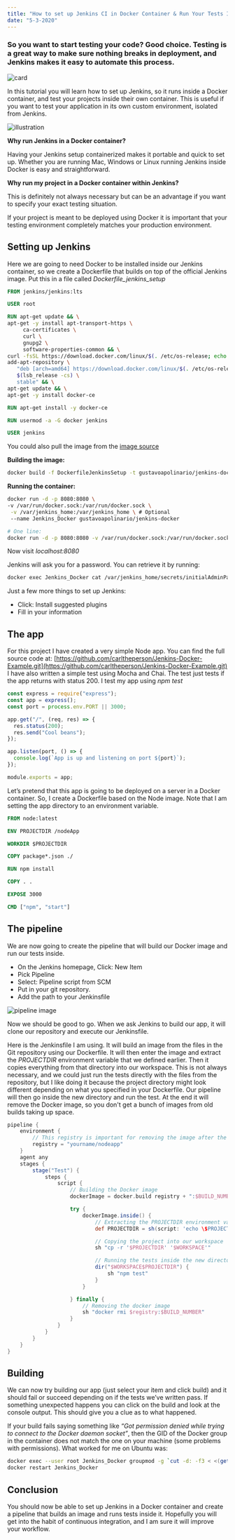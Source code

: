 ```yaml
---
title: "How to set up Jenkins CI in Docker Container & Run Your Tests Inside Their Own Container"
date: "5-3-2020"
---
```


### So you want to start testing your code? Good choice. Testing is a great way to make sure nothing breaks in deployment, and Jenkins makes it easy to automate this process.

![card](/images/jenkins-in-docker-and-tests-inside-own-container/card.jpeg)

In this tutorial you will learn how to set up Jenkins, so it runs inside a Docker container, and test your projects inside their own container. This is useful if you want to test your application in its own custom environment, isolated from Jenkins.

![illustration](/images/jenkins-in-docker-and-tests-inside-own-container/illustration.jpeg)

**Why run Jenkins in a Docker container?**

Having your Jenkins setup containerized makes it portable and quick to set up. Whether you are running Mac, Windows or Linux running Jenkins inside Docker is easy and straightforward.

**Why run my project in a Docker container within Jenkins?**

This is definitely not always necessary but can be an advantage if you want to specify your exact testing situation.

If your project is meant to be deployed using Docker it is important that your testing environment completely matches your production environment.

## Setting up Jenkins

Here we are going to need Docker to be installed inside our Jenkins container, so we create a Dockerfile that builds on top of the official Jenkins image. Put this in a file called _Dockerfile_jenkins_setup_

```dockerfile
FROM jenkins/jenkins:lts

USER root

RUN apt-get update && \
apt-get -y install apt-transport-https \
     ca-certificates \
     curl \
     gnupg2 \
     software-properties-common && \
curl -fsSL https://download.docker.com/linux/$(. /etc/os-release; echo "$ID")/gpg > /tmp/dkey; apt-key add /tmp/dkey && \
add-apt-repository \
   "deb [arch=amd64] https://download.docker.com/linux/$(. /etc/os-release; echo "$ID") \
   $(lsb_release -cs) \
   stable" && \
apt-get update && \
apt-get -y install docker-ce

RUN apt-get install -y docker-ce

RUN usermod -a -G docker jenkins

USER jenkins
```

You could also pull the image from the [image source](https://hub.docker.com/r/gustavoapolinario/jenkins-docker/dockerfile?ref=hackernoon.com)

**Building the image:**

```bash
docker build -f DockerfileJenkinsSetup -t gustavoapolinario/jenkins-docker .
```

**Running the container:**

```bash
docker run -d -p 8080:8080 \
-v /var/run/docker.sock:/var/run/docker.sock \
 -v /var/jenkins_home:/var/jenkins_home \ # Optional
 --name Jenkins_Docker gustavoapolinario/jenkins-docker

# One line:
docker run -d -p 8080:8080 -v /var/run/docker.sock:/var/run/docker.sock -v /var/jenkins_home:/var/jenkins_home --name Jenkins_Docker gustavoapolinario/jenkins-docker
```

Now visit _localhost:8080_

Jenkins will ask you for a password. You can retrieve it by running:

```bash
docker exec Jenkins_Docker cat /var/jenkins_home/secrets/initialAdminPassword
```

Just a few more things to set up Jenkins:

- Click: Install suggested plugins
- Fill in your information

## The app

For this project I have created a very simple Node app. You can find the full source code at: [https://github.com/carltheperson/Jenkins-Docker-Example.git](https://github.com/carltheperson/Jenkins-Docker-Example.git)
I have also written a simple test using Mocha and Chai. The test just tests if the app returns with status 200. I test my app using _npm test_

```javascript
const express = require("express");
const app = express();
const port = process.env.PORT || 3000;

app.get("/", (req, res) => {
  res.status(200);
  res.send("Cool beans");
});

app.listen(port, () => {
  console.log(`App is up and listening on port ${port}`);
});

module.exports = app;
```

Let’s pretend that this app is going to be deployed on a server in a Docker container. So, I create a Dockerfile based on the Node image. Note that I am setting the app directory to an environment variable.

```dockerfile
FROM node:latest

ENV PROJECTDIR /nodeApp

WORKDIR $PROJECTDIR

COPY package*.json ./

RUN npm install

COPY . .

EXPOSE 3000

CMD ["npm", "start"]
```

## The pipeline

We are now going to create the pipeline that will build our Docker image and run our tests inside.

- On the Jenkins homepage, Click: New Item
- Pick Pipeline
- Select: Pipeline script from SCM
- Put in your git repository.
- Add the path to your Jenkinsfile

![pipeline image](/images/jenkins-in-docker-and-tests-inside-own-container/pipeline.jpeg)

Now we should be good to go. When we ask Jenkins to build our app, it will clone our repository and execute our Jenkinsfile.

Here is the Jenkinsfile I am using. It will build an image from the files in the Git repository using our Dockerfile. It will then enter the image and extract the _PROJECTDIR_ environment variable that we defined earlier. Then it copies everything from that directory into our workspace. This is not always necessary, and we could just run the tests directly with the files from the repository, but I like doing it because the project directory might look different depending on what you specified in your Dockerfile.
Our pipeline will then go inside the new directory and run the test. At the end it will remove the Docker image, so you don't get a bunch of images from old builds taking up space.

```groovy
pipeline {
    environment {
        // This registry is important for removing the image after the tests
        registry = "yourname/nodeapp"
    }
    agent any
    stages {
        stage("Test") {
            steps {
                script {
                    // Building the Docker image
                    dockerImage = docker.build registry + ":$BUILD_NUMBER"

                    try {
                        dockerImage.inside() {
                            // Extracting the PROJECTDIR environment variable from inside the container
                            def PROJECTDIR = sh(script: 'echo \$PROJECTDIR', returnStdout: true).trim()

                            // Copying the project into our workspace
                            sh "cp -r '$PROJECTDIR' '$WORKSPACE'"

                            // Running the tests inside the new directory
                            dir("$WORKSPACE$PROJECTDIR") {
                                sh "npm test"
                            }
                        }

                    } finally {
                        // Removing the docker image
                        sh "docker rmi $registry:$BUILD_NUMBER"
                    }
                }
            }
        }
    }
}
```

## Building

We can now try building our app (just select your item and click build) and it should fail or succeed depending on if the tests we’ve written pass.
If something unexpected happens you can click on the build and look at the console output. This should give you a clue as to what happened.

If your build fails saying something like _“Got permission denied while trying to connect to the Docker daemon socket”_, then the GID of the Docker group in the container does not match the one on your machine (some problems with permissions). What worked for me on Ubuntu was:

```bash
docker exec --user root Jenkins_Docker groupmod -g `cut -d: -f3 < <(getent group docker)` docker
docker restart Jenkins_Docker
```

## Conclusion

You should now be able to set up Jenkins in a Docker container and create a pipeline that builds an image and runs tests inside it. Hopefully you will get into the habit of continuous integration, and I am sure it will improve your workflow.

